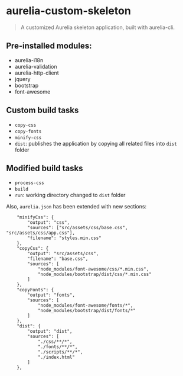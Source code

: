 # aurelia-custom-skeleton

> A customized Aurelia skeleton application, built with aurelia-cli.

## Pre-installed modules:

* aurelia-i18n
* aurelia-validation
* aurelia-http-client
* jquery
* bootstrap
* font-awesome

## Custom build tasks

* `copy-css`
* `copy-fonts`
* `minify-css`
* `dist`: publishes the application by copying all related files into `dist` folder

## Modified build tasks

* `process-css`
* `build`
* `run`: working directory changed to `dist` folder 

Also, `aurelia.json` has been extended with new sections:

```
    "minifyCss": {
        "output": "css",
        "sources": ["src/assets/css/base.css", "src/assets/css/app.css"],
        "filename": "styles.min.css"
    },
    "copyCss": {
        "output": "src/assets/css",
        "filename": "base.css",
        "sources": [
            "node_modules/font-awesome/css/*.min.css",
            "node_modules/bootstrap/dist/css/*.min.css"
        ]
    },
    "copyFonts": {
        "output": "fonts",
        "sources": [
            "node_modules/font-awesome/fonts/*",
            "node_modules/bootstrap/dist/fonts/*"
        ]
    },
    "dist": {
        "output": "dist",
        "sources": [
            "./css/**/*",
            "./fonts/**/*",
            "./scripts/**/*",
            "./index.html"
        ]
    },
```
